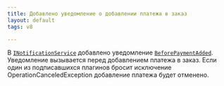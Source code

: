 ```yaml
---
title: Добавлено уведомление о добавлении платежа в заказ
layout: default
tags: v8

---
```


В [`INotificationService`](https://iiko.github.io/front.api.sdk/v8/html/T_Resto_Front_Api_INotificationService.htm) добавлено 
уведомление [`BeforePaymentAdded`](https://iiko.github.io/front.api.sdk/v8/html/P_Resto_Front_Api_INotificationService_BeforePaymentAdded.htm).
Уведомление вызывается перед добавлением платежа в заказ. Если один из подписавшихся плагинов бросит исключение OperationCanceledException 
добавление платежа будет отменено.
